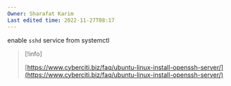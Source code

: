 ```yaml
---
Owner: Sharafat Karim
Last edited time: 2022-11-27T08:17
---
```

enable `sshd` service from systemctl

> [!info]  
>  
> [https://www.cyberciti.biz/faq/ubuntu-linux-install-openssh-server/](https://www.cyberciti.biz/faq/ubuntu-linux-install-openssh-server/)